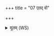 +++
title = "07 एतद् वो"

+++
<details><summary>मूलम् (WS)</summary>

एतद् वो ब्राह्मणा हविरिति मन्वीत याचितः ।  
वशां चेदेनं याचेयुर्या भीमाददुषो गृहे ॥ ८ ॥
</details>